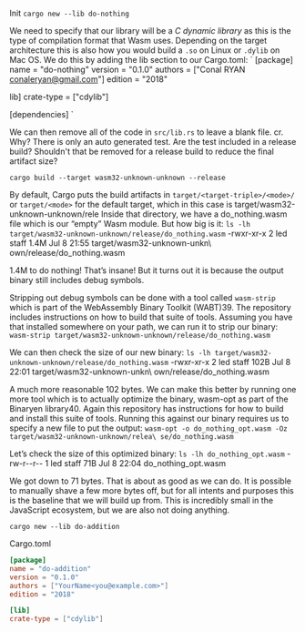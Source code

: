 Init
`cargo new --lib do-nothing`

We need to specify that our library will be a *C dynamic library* as this is the type of compilation format that Wasm uses.
Depending on the target architecture this is also how you would build a `.so` on Linux or `.dylib` on Mac OS. 
We do this by adding the lib section to our Cargo.toml:
`
[package]
name = "do-nothing"
version = "0.1.0"
authors = ["Conal RYAN <conaleryan@gmail.com>"]
edition = "2018"

lib]
crate-type = ["cdylib"]

[dependencies]
`

We can then remove all of the code in `src/lib.rs` to leave a blank file.
  cr. 
  Why? There is only an auto generated test. 
  Are the test included in a release build? 
  Shouldn't that be removed for a release build to reduce the final artifact size? 

`cargo build --target wasm32-unknown-unknown --release`

By default, Cargo puts the build artifacts in `target/<target-triple>/<mode>/` or `target/<mode>` for the default target, which in this case is target/wasm32-unknown-unknown/rele Inside that directory, we have a do_nothing.wasm file which is our “empty” Wasm
module. 
But how big is it:
`ls -lh target/wasm32-unknown-unknown/release/do_nothing.wasm`
-rwxr-xr-x 2 led staff 1.4M Jul 8 21:55 target/wasm32-unknown-unkn\ own/release/do_nothing.wasm

1.4M to do nothing! That’s insane! But it turns out it is because the output binary still includes debug symbols.

Stripping out debug symbols can be done with a tool called `wasm-strip` which is part of the WebAssembly Binary Toolkit (WABT)39.
The repository includes instructions on how to build that suite of tools. 
Assuming you have that installed somewhere on your path, we can run it to strip our binary:
`wasm-strip target/wasm32-unknown-unknown/release/do_nothing.wasm`

We can then check the size of our new binary:
`ls -lh target/wasm32-unknown-unknown/release/do_nothing.wasm`
-rwxr-xr-x 2 led staff 102B Jul 8 22:01 target/wasm32-unknown-unkn\ own/release/do_nothing.wasm

A much more reasonable 102 bytes. We can make this better by running one more tool which is to actually optimize the binary, wasm-opt as part of the Binaryen library40. Again this repository has instructions for how to build and install this suite of tools. Running this against our binary requires us to specify a new file to put the output:
`wasm-opt -o do_nothing_opt.wasm -Oz target/wasm32-unknown-unknown/relea\ se/do_nothing.wasm`

Let’s check the size of this optimized binary:
`ls -lh do_nothing_opt.wasm`
-rw-r--r--  1 led  staff    71B Jul  8 22:04 do_nothing_opt.wasm

We got down to 71 bytes. That is about as good as we can do. It is possible to manually shave a few more bytes off, 
but for all intents and purposes this is the baseline that we will build up from. 
This is incredibly small in the JavaScript ecosystem, but we are also not doing anything.

`cargo new --lib do-addition`

Cargo.toml
```toml
[package]
name = "do-addition"
version = "0.1.0"
authors = ["YourName<you@example.com>"]
edition = "2018"

[lib]
crate-type = ["cdylib"]
```
